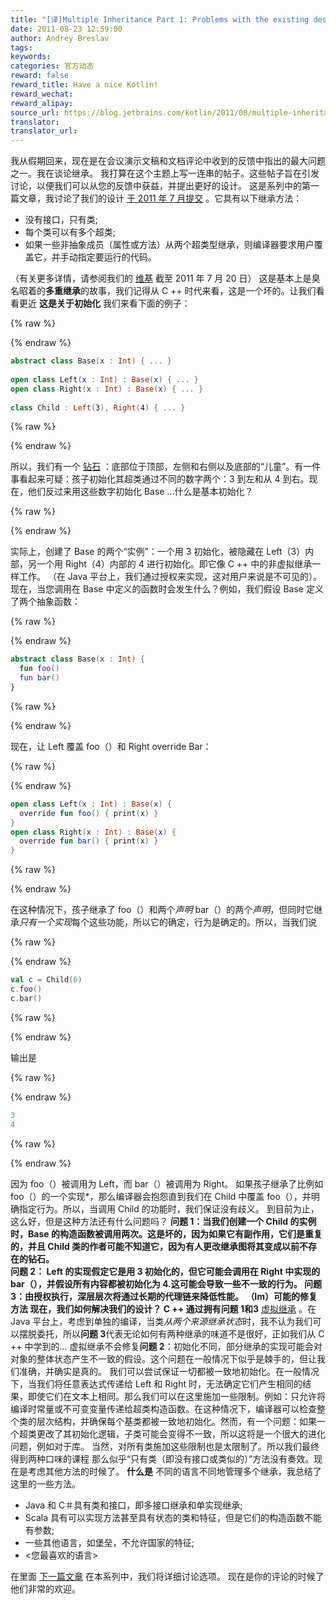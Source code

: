 ```yaml
---
title: "[译]Multiple Inheritance Part 1: Problems with the existing design"
date: 2011-08-23 12:59:00
author: Andrey Breslav
tags:
keywords:
categories: 官方动态
reward: false
reward_title: Have a nice Kotlin!
reward_wechat:
reward_alipay:
source_url: https://blog.jetbrains.com/kotlin/2011/08/multiple-inheritance-part-1-problems-with-the-existing-design/
translator:
translator_url:
---
```


我从假期回来，现在是在会议演示文稿和文档评论中收到的反馈中指出的最大问题之一。我在谈论继承。
我打算在这个主题上写一连串的帖子。这些帖子旨在引发讨论，以便我们可以从您的反馈中获益，并提出更好的设计。
这是系列中的第一篇文章，我讨论了我们的设计 [于 2011 年 7 月提交](http://confluence.jetbrains.net/download/attachments/40702623/JVMLS_workshop_2011.pdf?version=1&modificationDate=1311201781543) 。它具有以下继承方法：

* 没有接口，只有类;
* 每个类可以有多个超类;
* 如果一些非抽象成员（属性或方法）从两个超类型继承，则编译器要求用户覆盖它，并手动指定要运行的代码。

（有关更多详情，请参阅我们的 [维基](http://confluence.jetbrains.net/pages/viewpage.action?pageId=41484416) 截至 2011 年 7 月 20 日）
这是基本上是臭名昭着的**多重继承**的故事，我们记得从 C ++ 时代来看，这是一个坏的。让我们看看更近
**这是关于初始化**
我们来看下面的例子：

{% raw %}
<p></p>
{% endraw %}

```kotlin
abstract class Base(x : Int) { ... }
 
open class Left(x : Int) : Base(x) { ... }
open class Right(x : Int) : Base(x) { ... }
 
class Child : Left(3), Right(4) { ... }
```

{% raw %}
<p></p>
{% endraw %}

所以，我们有一个 [钻石](http://en.wikipedia.org/wiki/Diamond_problem) ：底部位于顶部，左侧和右侧以及底部的“儿童”。有一件事看起来可疑：孩子初始化其超类通过不同的数字两个：3 到左和从 4 到右。现在，他们反过来用这些数字初始化 Base ...什么是基本初始化？

{% raw %}
<p><span id="more-74"></span></p>
{% endraw %}

实际上，创建了 Base 的两个“实例”：一个用 3 初始化，被隐藏在 Left（3）内部，另一个用 Right（4）内部的 4 进行初始化。即它像 C ++ 中的非虚拟继承一样工作。 （在 Java 平台上，我们通过授权来实现，这对用户来说是不可见的）。
现在，当您调用在 Base 中定义的函数时会发生什么？例如，我们假设 Base 定义了两个抽象函数：

{% raw %}
<p></p>
{% endraw %}

```kotlin
abstract class Base(x : Int) {
  fun foo()
  fun bar()
}
```

{% raw %}
<p></p>
{% endraw %}

现在，让 Left 覆盖 foo（）和 Right override Bar：

{% raw %}
<p></p>
{% endraw %}

```kotlin
open class Left(x : Int) : Base(x) {
  override fun foo() { print(x) }
}
open class Right(x : Int) : Base(x) {
  override fun bar() { print(x) }
}
```

{% raw %}
<p></p>
{% endraw %}

在这种情况下，孩子继承了 foo（）和两个*声明* bar（）的两个*声明*，但同时它继承*只有一个实现*每个这些功能，所以它的确定，行为是确定的。所以，当我们说

{% raw %}
<p></p>
{% endraw %}

```kotlin
val c = Child(0)
c.foo()
c.bar()
```

{% raw %}
<p></p>
{% endraw %}

输出是

{% raw %}
<p></p>
{% endraw %}

```kotlin
3
4
```

{% raw %}
<p></p>
{% endraw %}

因为 foo（）被调用为 Left，而 bar（）被调用为 Right。
如果孩子继承了比例如 foo（）的一个实现*，那么编译器会抱怨直到我们在 Child 中覆盖 foo（），并明确指定行为。所以，当调用 Child 的功能时，我们保证没有歧义。
到目前为止，这么好，但是这种方法还有什么问题吗？
**问题 1：**当我们创建一个 Child 的实例时，Base 的构造函数被调用两次。这是坏的，因为如果它有副作用，它们是重复的，并且 Child 类的作者可能不知道它，因为有人更改继承图将其变成以前不存在的钻石。
<br/>
**问题 2：** Left 的实现假定它是用 3 初始化的，但它可能会调用在 Right 中实现的 bar（），并假设所有内容都被初始化为 4.这可能会导致一些不一致的行为。
**问题 3：**由授权执行，深层层次将通过长期的代理链来降低性能。
**（Im）可能的修复方法**
现在，我们如何解决我们的设计？ C ++ 通过拥有**问题 1**和**3** [虚拟继承](http://en.wikipedia.org/wiki/Virtual_inheritance) 。在 Java 平台上，考虑到单独的编译，当类*从两个来源继承状态*时，我不认为我们可以摆脱委托，所以**问题 3**代表无论如何有两种继承的味道不是很好，正如我们从 C ++ 中学到的...
虚拟继承不会修复**问题 2**：初始化不同，部分继承的实现可能会对对象的整体状态产生不一致的假设。这个问题在一般情况下似乎是棘手的，但让我们准确，并确实是真的。
我们可以尝试保证一切都被一致地初始化。在一般情况下，当我们将任意表达式传递给 Left 和 Right 时，无法确定它们产生相同的结果，即使它们在文本上相同。那么我们可以在这里施加一些限制。例如：只允许将编译时常量或不可变变量传递给超类构造函数。在这种情况下，编译器可以检查整个类的层次结构，并确保每个基类都被一致地初始化。然而，有一个问题：如果一个超类更改了其初始化逻辑，子类可能会变得不一致，所以这将是一个很大的进化问题，例如对于库。
当然，对所有类施加这些限制也是太限制了。所以我们最终得到两种口味的课程
那么似乎“只有类（即没有接口或类似的）”方法没有奏效。现在是考虑其他方法的时候了。
**什么是**
不同的语言不同地管理多个继承，我总结了这里的一些方法。

* Java 和 C＃具有类和接口，即多接口继承和单实现继承;
* Scala 具有可以实现方法甚至具有状态的类和特征，但是它们的构造函数不能有参数;
* 一些其他语言，如堡垒，不允许国家的特征;
* <您最喜欢的语言>

在里面 [下一篇文章](http://blog.jetbrains.com/kotlin/2011/08/multiple-inheritance-part-2-possible-directions/) 在本系列中，我们将详细讨论选项。
现在是你的评论的时候了他们非常的欢迎。
